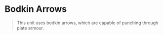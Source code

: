 # Bodkin Arrows

> This unit uses bodkin arrows, which are capable of punching through plate armour.
